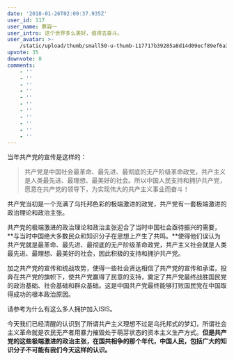 ```yaml
---
date: '2018-01-26T02:09:37.935Z'
user_id: 117
user_name: 慕容一
user_intro: 这个世界多么美好，值得去奋斗。
user_avatar: >-
    /static/upload/thumb/small50-u-thumb-117717b39285a8d14d09ecf89ef6a3121979c49e198.png
upvote: 35
downvote: 0
comments:
    - ''
    - ''
    - ''
    - ''
    - ''
    - ''
    - ''
    - ''
    - ''
    - ''
    - ''
---
```


当年共产党的宣传是这样的：

> 共产党是中国社会最革命、最先进、最彻底的无产阶级革命政党，共产主义是人类最先进、最理想、最美好的社会。所以中国人民支持和拥护共产党，愿意在共产党的领导下，为实现伟大的共产主义事业而奋斗！

共产党当初是一个充满了乌托邦色彩的极端激进的政党，共产党有一套极端激进的政治理论和政治主张。

共产党的极端激进的政治理论和政治主张迎合了当时中国社会亟待振兴的需要，**与当时中国绝大多数民众和知识分子在思想上产生了共鸣。**使得他们误认为共产党就是最革命、最先进、最彻底的无产阶级革命政党，共产主义社会就是人类最先进、最理想、最美好的社会，因此积极的支持和拥护共产党。

加之共产党的宣传和统战攻势，使得一些社会贤达相信了共产党的宣传和承诺，投奔在共产党的旗帜下，使共产党赢得了民意的支持，奠定了共产党最终战胜国民党的政治基础、社会基础和群众基础。这是中国共产党最终能够打败国民党在中国取得成功的根本政治原因。

请参考为什么有这么多人拥护加入ISIS。

  

今天我们已经清醒的认识到了所谓共产主义理想不过是乌托邦式的梦幻，所谓社会主义革命就是农民无产者用暴力摧毁处于萌芽状态的资本主义生产方式。**但是共产党的这些极端激进的政治主张，在国共相争的那个年代，中国人民，包括广大的知识分子不可能有我们今天这样的认识。**
